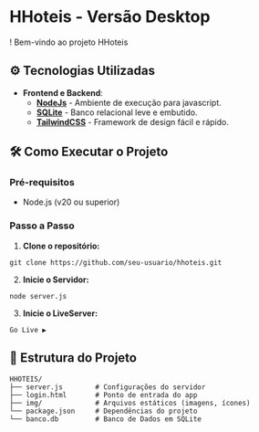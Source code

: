 # HHoteis - Versão Desktop
!
Bem-vindo ao projeto HHoteis

## ⚙️ Tecnologias Utilizadas

* **Frontend e Backend**:
    - [**NodeJs**](https://nodejs.org/pt/download) - Ambiente de execução para javascript.
    - [**SQLite**](https://www.sqlite.org/) - Banco relacional leve e embutido.
    - [**TailwindCSS**](https://tailwindcss.com/) - Framework de design fácil e rápido.

## 🛠️ Como Executar o Projeto

### Pré-requisitos
- Node.js (v20 ou superior)

### Passo a Passo

1. **Clone o repositório:**
```
git clone https://github.com/seu-usuario/hhoteis.git
```

2. **Inicie o Servidor:**
```
node server.js
```

3. **Inicie o LiveServer:**
```
Go Live ▶️
```

## 📂 Estrutura do Projeto

```
HHOTEIS/
├── server.js        # Configurações do servidor
├── login.html       # Ponto de entrada do app
├── img/             # Arquivos estáticos (imagens, ícones)
└── package.json     # Dependências do projeto
└── banco.db         # Banco de Dados em SQLite
```
